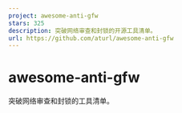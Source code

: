 ```yaml
---
project: awesome-anti-gfw
stars: 325
description: 突破网络审查和封锁的开源工具清单。
url: https://github.com/aturl/awesome-anti-gfw
---
```


awesome-anti-gfw
================

突破网络审查和封锁的工具清单。
